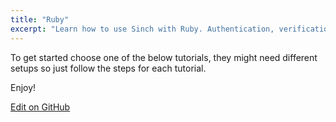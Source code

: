 ```yaml
---
title: "Ruby"
excerpt: "Learn how to use Sinch with Ruby. Authentication, verification and SMS tutorials. Here you can see all Sinch Ruby tutorials."
---
```


To get started choose one of the below tutorials, they might need different setups so just follow the steps for each tutorial.

Enjoy!


<a class="edit-on-github" href="https://github.com/sinch/docs/blob/master/docs/tutorials/ruby.md">Edit on GitHub</a>